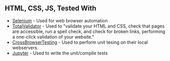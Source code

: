 ## HTML, CSS, JS, Tested With

* [Selenium](http://www.seleniumhq.org) - Used for web browser automation
* [TotalValidator](https://www.totalvalidator.com/index.html) - Used to "validate your HTML and CSS, check that pages are accessible, run a spell check, and check for broken links, performing a one-click validation of your website."
* [CrossBrowserTesting](app.crossbrowsertesting.com) - Used to perform unit tesing on their local webservers.
* [Jupyter](http://jupyter.org/) - Used to write the unit/compile tests

